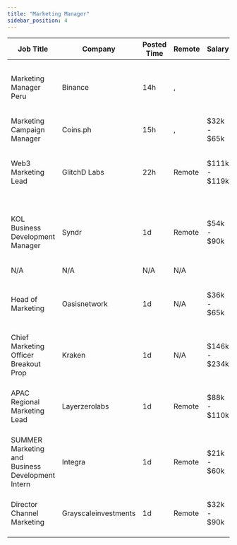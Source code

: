 ```yaml
---
title: "Marketing Manager"
sidebar_position: 4
---
```


| Job Title | Company | Posted Time | Remote | Salary | Tags | Apply Link |
|-----------|---------|-------------|--------|--------|------|------------|
| Marketing Manager Peru | Binance | 14h | , |  | marketing manager, marketing, non tech, blockchain, crypto | [Apply](https://web3.career/marketing-manager-peru-binance/128754) |
| Marketing Campaign Manager | Coins.ph | 15h | , | $32k - $65k | marketing, non tech | [Apply](https://web3.career/marketing-campaign-manager-coins/128722) |
| Web3 Marketing Lead | GlitchD Labs | 22h | Remote | $111k - $119k | lead, marketing lead, marketing, non tech, blockchain | [Apply](https://web3.career/web3-marketing-lead-glitchdlabs/128296) |
| KOL Business Development Manager | Syndr | 1d | Remote | $54k - $90k | business development, sales, non tech, influencer marketing, social media | [Apply](https://web3.career/kol-business-development-manager-syndr/128028) |
| N/A | N/A | N/A | N/A |  |  | [Apply](https://web3.career/metana) |
| Head of Marketing | Oasisnetwork | 1d | N/A | $36k - $65k | head of marketing, marketing, non tech, executive, remote | [Apply](https://web3.career/head-of-marketing-oasisnetwork/73767) |
| Chief Marketing Officer Breakout Prop | Kraken | 1d | N/A | $146k - $234k | cmo, executive, marketing, non tech, blockchain | [Apply](https://web3.career/chief-marketing-officer-breakout-prop-kraken/127863) |
| APAC Regional Marketing Lead | Layerzerolabs | 1d | Remote | $88k - $110k | lead, marketing lead, marketing, non tech, blockchain | [Apply](https://web3.career/apac-regional-marketing-lead-layerzerolabs/127766) |
| SUMMER Marketing and Business Development Intern | Integra | 1d | Remote | $21k - $60k | business development, sales, non tech, intern, entry level | [Apply](https://web3.career/summer-marketing-and-business-development-intern-integra/95750) |
| Director Channel Marketing | Grayscaleinvestments | 1d | Remote | $32k - $90k | executive, marketing, non tech, crypto, remote | [Apply](https://web3.career/director-channel-marketing-grayscaleinvestments/127734) |
